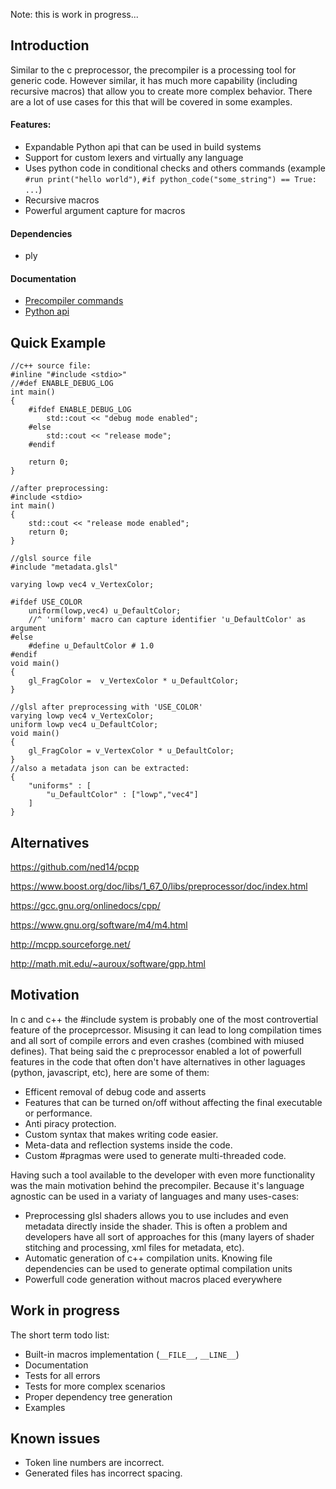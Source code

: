 Note: this is work in progress...

## Introduction

Similar to the c preprocessor, the precompiler is a processing tool for generic code. However similar, it has much more capability (including recursive macros) that allow you to create more complex behavior. There are a lot of use cases for this that will be covered in some examples.

#### Features:

- Expandable Python api that can be used in build systems
- Support for custom lexers and virtually any language
- Uses python code in conditional checks and others commands (example `#run print("hello world")`, `#if python_code("some_string") == True: ...`)
- Recursive macros
- Powerful argument capture for macros


#### Dependencies

- ply

#### Documentation

- [Precompiler commands](https://github.com/raxvan/precompiler/blob/master/docs/main.md)
- [Python api](https://github.com/raxvan/precompiler/blob/master/docs/api_doc.md)

## Quick Example

```
//c++ source file:
#inline "#include <stdio>"
//#def ENABLE_DEBUG_LOG
int main()
{
	#ifdef ENABLE_DEBUG_LOG
		std::cout << "debug mode enabled";
	#else
		std::cout << "release mode";
	#endif

	return 0;
}

//after preprocessing:
#include <stdio>
int main()
{
	std::cout << "release mode enabled";
	return 0;
}
```

```
//glsl source file
#include "metadata.glsl"

varying lowp vec4 v_VertexColor;

#ifdef USE_COLOR
	uniform(lowp,vec4) u_DefaultColor;
	//^ 'uniform' macro can capture identifier 'u_DefaultColor' as argument
#else
	#define u_DefaultColor # 1.0
#endif
void main()
{
	gl_FragColor =  v_VertexColor * u_DefaultColor;
}

//glsl after preprocessing with 'USE_COLOR'
varying lowp vec4 v_VertexColor;
uniform lowp vec4 u_DefaultColor;
void main()
{
	gl_FragColor = v_VertexColor * u_DefaultColor;
}
//also a metadata json can be extracted:
{
	"uniforms" : [
		"u_DefaultColor" : ["lowp","vec4"]
	]
}
```

## Alternatives

https://github.com/ned14/pcpp

https://www.boost.org/doc/libs/1_67_0/libs/preprocessor/doc/index.html

https://gcc.gnu.org/onlinedocs/cpp/

https://www.gnu.org/software/m4/m4.html

http://mcpp.sourceforge.net/

http://math.mit.edu/~auroux/software/gpp.html

## Motivation

In c and c++ the #include system is probably one of the most controvertial feature of the proceprcessor. Misusing it can lead to long compilation times and all sort of compile errors and even crashes (combined with miused defines). That being said the c preprocessor enabled a lot of powerfull features in the code that often don't have alternatives in other laguages (python, javascript, etc), here are some of them:

- Efficent removal of debug code and asserts
- Features that can be turned on/off without affecting the final executable or performance.
- Anti piracy protection.
- Custom syntax that makes writing code easier.
- Meta-data and reflection systems inside the code.
- Custom #pragmas were used to generate multi-threaded code.

Having such a tool available to the developer with even more functionality was the main motivation behind the precompiler. Because it's language agnostic can be used in a variaty of languages and many uses-cases:

- Preprocessing glsl shaders allows you to use includes and even metadata directly inside the shader. This is often a problem and developers have all sort of approaches for this (many layers of shader stitching and processing, xml files for metadata, etc).
- Automatic generation of c++ compilation units. Knowing file dependencies can be used to generate optimal compilation units
- Powerfull code generation without macros placed everywhere


## Work in progress

The short term todo list:

- Built-in macros implementation (`__FILE__`, `__LINE__`)
- Documentation
- Tests for all errors
- Tests for more complex scenarios
- Proper dependency tree generation
- Examples

## Known issues

- Token line numbers are incorrect.
- Generated files has incorrect spacing.
